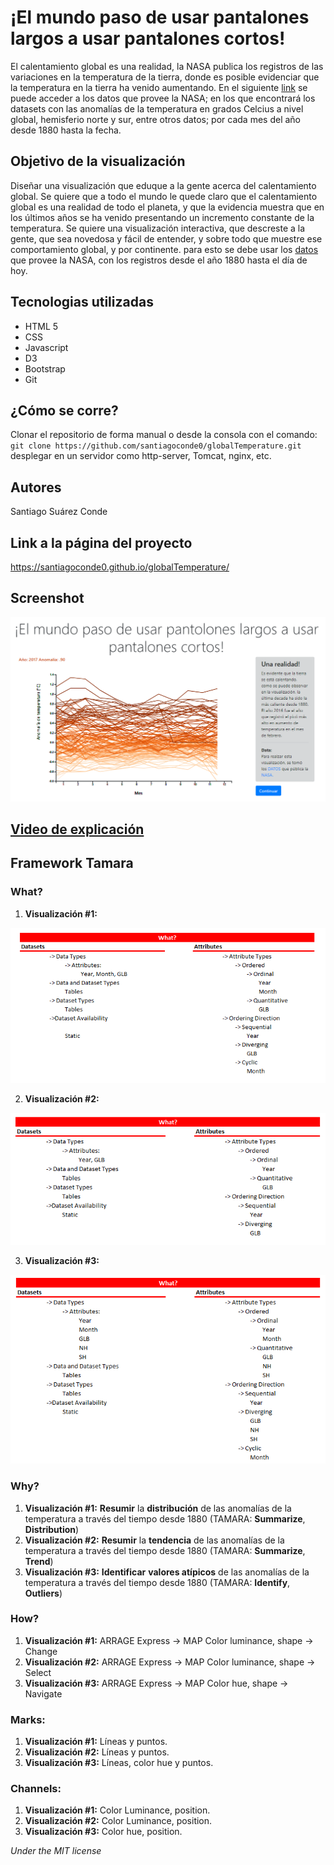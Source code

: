 # ¡El mundo paso de usar pantalones largos a usar pantalones cortos!

El calentamiento global es una realidad, la NASA publica los registros de las variaciones en la temperatura de la tierra, donde es posible evidenciar que la temperatura en la tierra ha venido aumentando. En el siguiente [link](https://data.giss.nasa.gov/gistemp/) se puede acceder a los datos que provee la NASA; en los que encontrará los datasets con las anomalías de la temperatura en grados Celcius a nivel global, hemisferio norte y sur, entre otros datos; por cada mes del año desde 1880 hasta la fecha.  

## Objetivo de la visualización

Diseñar una visualización que eduque a la gente acerca del calentamiento global. Se quiere  que a todo el mundo le quede claro que el calentamiento global es una realidad de todo el planeta, y que la evidencia muestra que en los últimos años se ha venido presentando un incremento constante de la temperatura. Se quiere una visualización interactiva, que descreste a la gente, que sea novedosa y fácil de entender, y sobre todo que muestre ese comportamiento global, y por continente. para esto se debe usar los [datos](https://data.giss.nasa.gov/gistemp/) que provee la NASA, con los registros desde el año 1880 hasta el día de hoy. 

## Tecnologias utilizadas 

* HTML 5
* CSS
* Javascript
* D3
* Bootstrap
* Git 

## ¿Cómo se corre?

Clonar el repositorio de forma manual o desde la consola con el comando:
`git clone https://github.com/santiagoconde0/globalTemperature.git` 
desplegar en un servidor como http-server, Tomcat, nginx, etc.

## Autores 

Santiago Suárez Conde

## Link a la página del proyecto

https://santiagoconde0.github.io/globalTemperature/

## Screenshot

![Alt text](https://github.com/santiagoconde0/globalTemperature/blob/master/img/presentation.png "Title")


## [Video de explicación](https://youtu.be/vtO-va-o7tU)


## Framework Tamara

### What?
 1.  **Visualización #1:**
 
 ![Alt text](https://github.com/santiagoconde0/globalTemperature/blob/master/img/What1.PNG "Title")
 

 2.  **Visualización #2:** 
 
  ![Alt text](https://github.com/santiagoconde0/globalTemperature/blob/master/img/What2.PNG "Title")
  
 3.  **Visualización #3:** 
 
  ![Alt text](https://github.com/santiagoconde0/globalTemperature/blob/master/img/What3.PNG "Title")
  

### Why?
 1.  **Visualización #1:** **Resumir** la **distribución** de las anomalías de la temperatura a través del tiempo desde 1880 (TAMARA: **Summarize**, **Distribution**)
 2.  **Visualización #2:** **Resumir** la **tendencia** de las anomalías de la temperatura a través del tiempo desde 1880 (TAMARA: **Summarize**, **Trend**)
 3.  **Visualización #3:** **Identificar** **valores atípicos** de las anomalías de la temperatura a través del tiempo desde 1880 (TAMARA: **Identify**, **Outliers**)


### How?
 1.  **Visualización #1:** ARRAGE Express -> MAP Color luminance, shape -> Change
 2.  **Visualización #2:** ARRAGE Express -> MAP Color luminance, shape -> Select
 3.  **Visualización #3:** ARRAGE Express -> MAP Color hue, shape -> Navigate


### Marks:

 1.  **Visualización #1:** Líneas y  puntos.
 2.  **Visualización #2:** Líneas y  puntos.
 3.  **Visualización #3:** Líneas, color hue y  puntos.


### Channels:

 1.  **Visualización #1:** Color Luminance, position.
 2.  **Visualización #2:** Color Luminance, position.
 3.  **Visualización #3:** Color hue, position.

*Under the MIT license*
